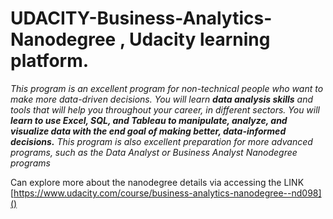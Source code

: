 # **UDACITY-Business-Analytics-Nanodegree** , Udacity learning platform.

_This program is an excellent program for non-technical people who want to make more data-driven decisions.
You will learn **data analysis skills** and tools that will help you throughout your career, in different sectors.
You will **learn to use Excel, SQL, and Tableau to manipulate, analyze, and visualize data with the end goal of making better, data-informed decisions.** 
This program is also excellent preparation for more advanced programs, such as the Data Analyst or Business  Analyst Nanodegree programs_

Can explore more about the nanodegree details via accessing the LINK [https://www.udacity.com/course/business-analytics-nanodegree--nd098]()
 
